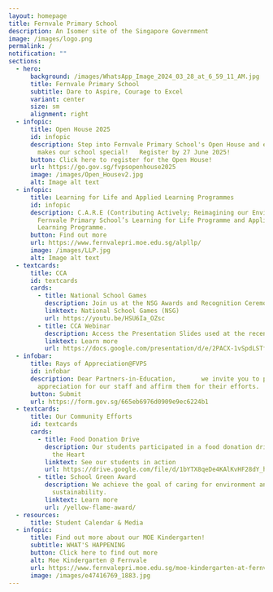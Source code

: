 ```yaml
---
layout: homepage
title: Fernvale Primary School
description: An Isomer site of the Singapore Government
image: /images/logo.png
permalink: /
notification: ""
sections:
  - hero:
      background: /images/WhatsApp_Image_2024_03_28_at_6_59_11_AM.jpg
      title: Fernvale Primary School
      subtitle: Dare to Aspire, Courage to Excel
      variant: center
      size: sm
      alignment: right
  - infopic:
      title: Open House 2025
      id: infopic
      description: Step into Fernvale Primary School's Open House and experience what
        makes our school special!   Register by 27 June 2025!
      button: Click here to register for the Open House!
      url: https://go.gov.sg/fvpsopenhouse2025
      image: /images/Open_Housev2.jpg
      alt: Image alt text
  - infopic:
      title: Learning for Life and Applied Learning Programmes
      id: infopic
      description: C.A.R.E (Contributing Actively; Reimagining our Environment) is
        Fernvale Primary School’s Learning for Life Programme and Applied
        Learning Programme.
      button: Find out more
      url: https://www.fernvalepri.moe.edu.sg/alpllp/
      image: /images/LLP.jpg
      alt: Image alt text
  - textcards:
      title: CCA
      id: textcards
      cards:
        - title: National School Games
          description: Join us at the NSG Awards and Recognition Ceremony
          linktext: National School Games (NSG)
          url: https://youtu.be/HSU6Ia_OZsc
        - title: CCA Webinar
          description: Access the Presentation Slides used at the recent webinar.
          linktext: Learn more
          url: https://docs.google.com/presentation/d/e/2PACX-1vSpdLSTfc-hPAIOwsY0SMouVJ9-Hqozst_92fGXRpj_XMeuI5fWq_YZzQHBY_Qidg/pub?start=true&loop=true&delayms=3000
  - infobar:
      title: Rays of Appreciation@FVPS
      id: infobar
      description: Dear Partners-in-Education,       we invite you to pen a note of
        appreciation for our staff and affirm them for their efforts.
      button: Submit
      url: https://form.gov.sg/665eb6976d0909e9ec6224b1
  - textcards:
      title: Our Community Efforts
      id: textcards
      cards:
        - title: Food Donation Drive
          description: Our students participated in a food donation drive with Food from
            the Heart
          linktext: See our students in action
          url: https://drive.google.com/file/d/1bYTX8qeDe4KAlKvHF28dY_hKY7V4D-hq/view?usp=sharing
        - title: School Green Award
          description: We achieve the goal of caring for environment and promote
            sustainability.
          linktext: Learn more
          url: /yellow-flame-award/
  - resources:
      title: Student Calendar & Media
  - infopic:
      title: Find out more about our MOE Kindergarten!
      subtitle: WHAT'S HAPPENING
      button: Click here to find out more
      alt: Moe Kindergarten @ Fernvale
      url: https://www.fernvalepri.moe.edu.sg/moe-kindergarten-at-fernvale/about-us/
      image: /images/e47416769_1883.jpg
---
```


